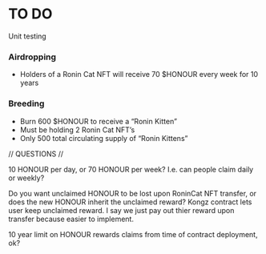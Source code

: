 

# TO DO

Unit testing





### Airdropping

- Holders of a Ronin Cat NFT will receive 70 $HONOUR every week for 10 years


### Breeding

- Burn 600 $HONOUR to receive a “Ronin Kitten”
- Must be holding 2 Ronin Cat NFT’s
- Only 500 total circulating supply of “Ronin Kittens”




// QUESTIONS //

10 HONOUR per day, or 70 HONOUR per week? I.e. can people claim daily or weekly?

Do you want unclaimed HONOUR to be lost upon RoninCat NFT transfer, or does the new HONOUR inherit the unclaimed reward?
Kongz contract lets user keep unclaimed reward. I say we just pay out thier reward upon transfer because easier to implement.


10 year limit on HONOUR rewards claims from time of contract deployment, ok?


